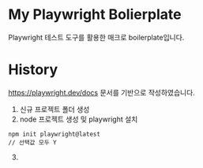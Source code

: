 # My Playwright Bolierplate
Playwright 테스트 도구를 활용한 매크로 boilerplate입니다.

# History
https://playwright.dev/docs 문서를 기반으로 작성하였습니다.
1. 신규 프로젝트 폴더 생성
2. node 프로젝트 생성 및 playwright 설치
```
npm init playwright@latest
// 선택값 모두 Y
```
3. 